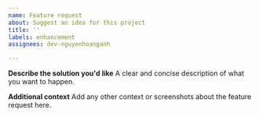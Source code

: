 ```yaml
---
name: Feature request
about: Suggest an idea for this project
title: ''
labels: enhancement
assignees: dev-nguyenhoanganh

---
```


**Describe the solution you'd like**
A clear and concise description of what you want to happen.

**Additional context**
Add any other context or screenshots about the feature request here.
